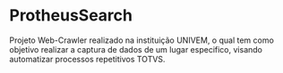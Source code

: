 # ProtheusSearch
Projeto Web-Crawler realizado na instituição UNIVEM, o qual tem como objetivo realizar a captura de dados de um lugar especifico, visando automatizar processos repetitivos TOTVS.

